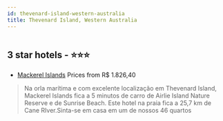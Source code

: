 ```yaml
---
id: thevenard-island-western-australia
title: Thevenard Island, Western Australia
---
```


<center><img src="https://i.travelapi.com/hotels/20000000/19660000/19650400/19650338/02c07131_z.jpg" alt="" /></center>


##  3 star hotels - ⭐️⭐️⭐️

-    [Mackerel Islands](https://www.hurb.com/br/aud/https://www.hurb.com/br/hotels/thevenard-island/mackerel-islands-HT-PY3F?cmp=18055) Prices from R$ 1.826,40
   > Na orla marítima e com excelente localização em Thevenard Island, Mackerel Islands fica a 5 minutos de carro de Airlie Island Nature Reserve e de Sunrise Beach.  Este hotel na praia fica a 25,7 km de Cane RIver.Sinta-se em casa em um de nossos 46 quartos 
